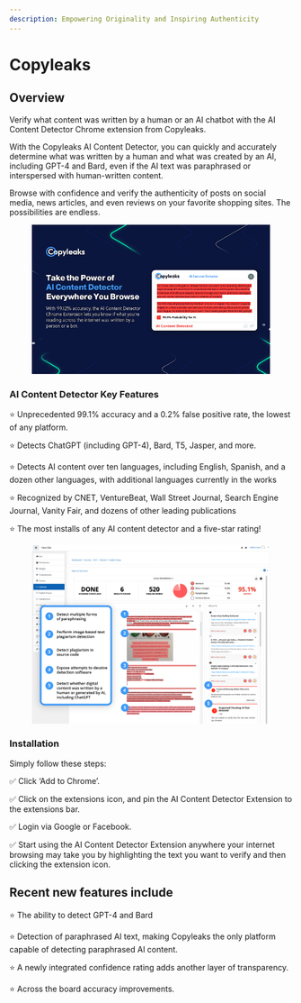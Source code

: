```yaml
---
description: Empowering Originality and Inspiring Authenticity
---
```


# Copyleaks

## Overview

Verify what content was written by a human or an AI chatbot with the AI Content Detector Chrome extension from Copyleaks.

With the Copyleaks AI Content Detector, you can quickly and accurately determine what was written by a human and what was created by an AI, including GPT-4 and Bard, even if the AI text was paraphrased or interspersed with human-written content.

Browse with confidence and verify the authenticity of posts on social media, news articles, and even reviews on your favorite shopping sites. The possibilities are endless.

<figure><img src="../.gitbook/assets/copyleaks1.jpeg" alt="" width="480"><figcaption></figcaption></figure>

### AI Content Detector Key Features

⭐ Unprecedented 99.1% accuracy and a 0.2% false positive rate, the lowest of any platform.

⭐ Detects ChatGPT (including GPT-4), Bard, T5, Jasper, and more.

⭐ Detects AI content over ten languages, including English, Spanish, and a dozen other languages, with additional languages currently in the works

⭐ Recognized by CNET, VentureBeat, Wall Street Journal, Search Engine Journal, Vanity Fair, and dozens of other leading publications

⭐ The most installs of any AI content detector and a five-star rating!

<figure><img src="../.gitbook/assets/copyleaks.png" alt=""><figcaption></figcaption></figure>

### Installation&#x20;

Simply follow these steps:

✅ Click ‘Add to Chrome’.&#x20;

✅ Click on the extensions icon, and pin the AI Content Detector Extension to the extensions bar.&#x20;

✅ Login via Google or Facebook.&#x20;

✅ Start using the AI Content Detector Extension anywhere your internet browsing may take you by highlighting the text you want to verify and then clicking the extension icon.

## Recent new features include

⭐ The ability to detect GPT-4 and Bard&#x20;

⭐ Detection of paraphrased AI text, making Copyleaks the only platform capable of detecting paraphrased AI content.&#x20;

⭐ A newly integrated confidence rating adds another layer of transparency.&#x20;

⭐ Across the board accuracy improvements.
